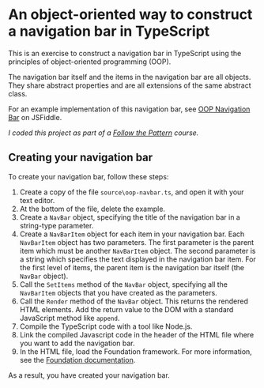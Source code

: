 # An object-oriented way to construct a navigation bar in TypeScript

This is an exercise to construct a navigation bar in TypeScript using the principles of object-oriented programming (OOP).

The navigation bar itself and the items in the navigation bar are all objects. They share abstract properties and are all extensions of the same abstract class.

For an example implementation of this navigation bar, see [OOP Navigation Bar](https://jsfiddle.net/manototh/3nat2L5o/15/) on JSFiddle.

*I coded this project as part of a [Follow the Pattern](https://followthepattern.net/learn) course.*

## Creating your navigation bar

To create your navigation bar, follow these steps:

1. Create a copy of the file `source\oop-navbar.ts`, and open it with your text editor.
2. At the bottom of the file, delete the example.
3. Create a `NavBar` object, specifying the title of the navigation bar in a string-type parameter.
4. Create a `NavBarItem` object for each item in your navigation bar. Each `NavBarItem` object has two parameters. The first parameter is the parent item which must be another `NavBarItem` object. The second parameter is a string which specifies the text displayed in the navigation bar item. For the first level of items, the parent item is the navigation bar itself (the `NavBar` object).
5. Call the `SetItems` method of the `NavBar` object, specifying all the `NavBarItem` objects that you have created as the parameters.
6. Call the `Render` method of the `NavBar` object. This returns the rendered HTML elements. Add the return value to the DOM with a standard JavaScript method like `append`.
7. Compile the TypeScript code with a tool like Node.js.
8. Link the compiled Javascript code in the header of the HTML file where you want to add the navigation bar.
9. In the HTML file, load the Foundation framework. For more information, see the [Foundation documentation](https://get.foundation/sites/docs/installation.html).

As a result, you have created your navigation bar.